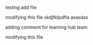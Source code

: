 testing add file

modifying this file
skdjfkljsdfla
asasdas

adding comment for learning hub team

modifying this file

